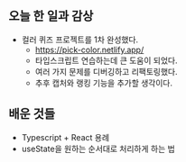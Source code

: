 ## 오늘 한 일과 감상
- 컬러 퀴즈 프로젝트를 1차 완성했다.
  - https://pick-color.netlify.app/
  - 타입스크립트 연습하는데 큰 도움이 되었다.
  - 여러 가지 문제를 디버깅하고 리팩토링했다.
  - 추후 캡처와 랭킹 기능을 추가할 생각이다.
## 배운 것들
- Typescript + React 용례
- useState을 원하는 순서대로 처리하게 하는 법